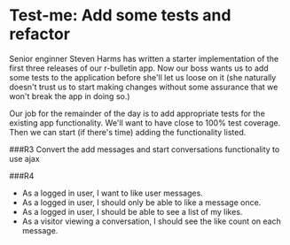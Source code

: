 # Test-me: Add some tests and refactor

Senior enginner Steven Harms has written a starter implementation of the first three releases of our r-bulletin app. Now our boss wants us to add some tests to the application before she'll let us loose on it (she naturally doesn't trust us to start making changes without some assurance that we won't break the app in doing so.)

Our job for the remainder of the day is to add appropriate tests for the existing app functionality. We'll want to have close to 100% test coverage. Then we can start (if there's time) adding the functionality listed.

###R3
Convert the add messages and start conversations functionality to use ajax

###R4
* As a logged in user, I want to like user messages.
* As a logged in user, I should only be able to like a message once.
* As a logged in user, I should be able to see a list of my likes.
* As a visitor viewing a conversation, I should see the like count on each message.